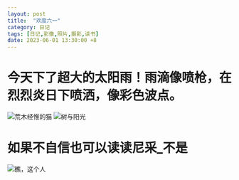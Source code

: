 ```yaml
---
layout: post
title:  "欢度六一"
category: 日记
tags: [日记,影像,照片,摄影,读书]
date: 2023-06-01 13:30:00 +8
---
```

# 今天下了超大的太阳雨！雨滴像喷枪，在烈烈炎日下喷洒，像彩色波点。
<image src="https://i.hd-r.cn/69f03f81b1adf735473f8be6154ec208.jpg" alt="荒木经惟的猫" width=" ">
<image src="https://i.hd-r.cn/d4285267126b7b600aded1a9e935c2a0.jpg" alt="树与阳光" width=" ">
<br>

# 如果不自信也可以读读尼采_不是
<image src="https://i.hd-r.cn/c1d0aeb6ec264eac16bc29969b81f202.jpg" alt="瞧，这个人" width=" ">